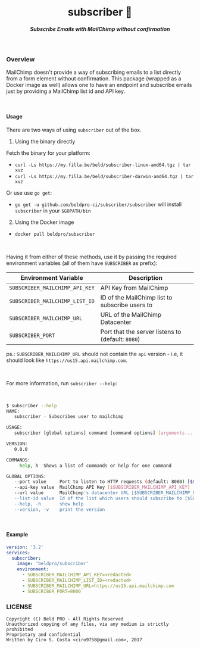 <h1 align="center">subscriber 📃  </h1>

<h5 align="center">Subscribe Emails with MailChimp without confirmation</h5>

<br/>

### Overview

MailChimp doesn't provide a way of subscribing emails to a list directly from a form element without confirmation.
This package (wrapped as a Docker image as well) allows one to have an endpoint and subscribe emails just by providing a MailChimp list id and API key.


<br />

#### Usage 

There are two ways of using `subscriber` out of the box.

1. Using the binary directly

Fetch the binary for your platform:
- `curl -Ls https://my.filla.be/beld/subscriber-linux-amd64.tgz | tar xvz`
- `curl -Ls https://my.filla.be/beld/subscriber-darwin-amd64.tgz | tar xvz`

Or use use `go get`:
- `go get -u github.com/beldpro-ci/subscriber/subscriber` will install `subscriber` in your `$GOPATH/bin`

2. Using the Docker image

- `docker pull beldpro/subscriber`

<br />

Having it from either of these methods, use it by passing the required environment variables (all of them have `SUBSCRIBER` as prefix):

| Environment Variable  | Description |
| ------------- | ------------- |
| `SUBSCRIBER_MAILCHIMP_API_KEY`  | API Key from MailChimp  |
| `SUBSCRIBER_MAILCHIMP_LIST_ID`  | ID of the MailChimp list to subscribe users to  |
| `SUBSCRIBER_MAILCHIMP_URL`  | URL of the MailChimp Datacenter |
| `SUBSCRIBER_PORT`  | Port that the server listens to (default: `8080`)  |


ps.: `SUBSCRIBER_MAILCHIMP_URL` should not contain the `api` version - i.e, it should look like `https://us15.api.mailchimp.com`.


<br />

For more information, run `subscriber --help`:


<br />

```sh
$ subscriber --help
NAME:
   subscriber - Subscribes user to mailchimp

USAGE:
   subscriber [global options] command [command options] [arguments...]

VERSION:
   0.0.0

COMMANDS:
     help, h  Shows a list of commands or help for one command

GLOBAL OPTIONS:
   --port value     Port to listen to HTTP requests (default: 8080) [$SUBSCRIBER_PORT]
   --api-key value  MailChimp API Key [$SUBSCRIBER_MAILCHIMP_API_KEY]
   --url value      MailChimp's datacenter URL [$SUBSCRIBER_MAILCHIMP_URL]
   --list-id value  Id of the list which users should subscribe to [$SUBSCRIBER_MAILCHIMP_LIST_ID]
   --help, -h       show help
   --version, -v    print the version
```


<br/>


#### Example


```yml
version: '3.2'
services:
  subscriber:
    image: 'beldpro/subscriber'
    environment:
      - SUBSCRIBER_MAILCHIMP_API_KEY=<redacted> 
      - SUBSCRIBER_MAILCHIMP_LIST_ID=<redacted> 
      - SUBSCRIBER_MAILCHIMP_URL=https://us15.api.mailchimp.com 
      - SUBSCRIBER_PORT=8000
```


### LICENSE

``` 
Copyright (C) Beld PRO - All Rights Reserved
Unauthorized copying of any files, via any medium is strictly prohibited
Proprietary and confidential
Written by Ciro S. Costa <ciro9758@gmail.com>, 2017

```

